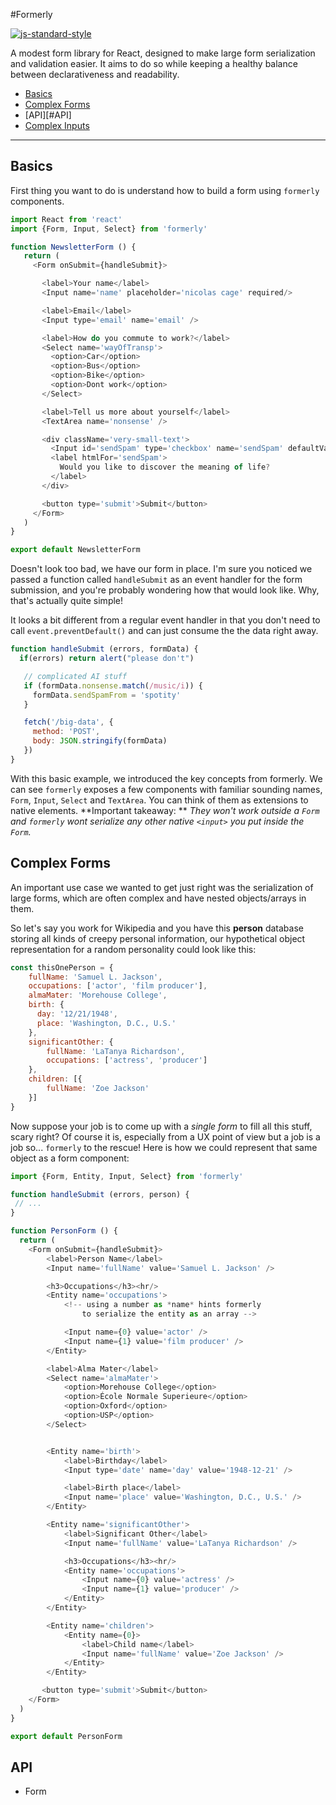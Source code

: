 #Formerly

[![js-standard-style](https://img.shields.io/badge/code%20style-standard-brightgreen.svg)](http://standardjs.com/)

A modest form library for React, designed to make large form serialization and validation easier. It aims to do so while keeping a healthy balance between declarativeness and readability.

- [Basics](#basics)
- [Complex Forms](#complex-forms)
- [API][#API]
- [Complex Inputs](#complex-inputs)

---------------

## Basics

First thing you want to do is understand how to build a form using `formerly` components.

```js
import React from 'react'
import {Form, Input, Select} from 'formerly'

function NewsletterForm () {
   return (
     <Form onSubmit={handleSubmit}>

       <label>Your name</label>
       <Input name='name' placeholder='nicolas cage' required/>

       <label>Email</label>
       <Input type='email' name='email' />

       <label>How do you commute to work?</label>
       <Select name='wayOfTransp'>
         <option>Car</option>
         <option>Bus</option>
         <option>Bike</option>
         <option>Dont work</option>
       </Select>

       <label>Tell us more about yourself</label>
       <TextArea name='nonsense' />

       <div className='very-small-text'>
         <Input id='sendSpam' type='checkbox' name='sendSpam' defaultValue={true} />
         <label htmlFor='sendSpam'>
           Would you like to discover the meaning of life?
         </label>
       </div>

       <button type='submit'>Submit</button>
     </Form>
   )
}

export default NewsletterForm
```

Doesn't look too bad, we have our form in place. I'm sure you noticed we passed a function called `handleSubmit` as an event handler for the form submission,
and you're probably wondering how that would look like. Why, that's actually quite simple!

It looks a bit different from a regular event handler in that you don't need to call `event.preventDefault()` and can just consume the the data right away.

```js
function handleSubmit (errors, formData) {
  if(errors) return alert("please don't")

   // complicated AI stuff
   if (formData.nonsense.match(/music/i)) {
     formData.sendSpamFrom = 'spotity'
   }

   fetch('/big-data', {
     method: 'POST',
     body: JSON.stringify(formData)
   })
}
```

With this basic example, we introduced the key concepts from formerly. We can see `formerly` exposes a few components with familiar sounding names, `Form`, `Input`, `Select` and `TextArea`. You can think of them as extensions to native elements. **Important takeaway: ** *They won't work outside a `Form` and `formerly` wont serialize any other native `<input>` you put inside the `Form`.*

## Complex Forms

An important use case we wanted to get just right was the serialization of large forms, which are often complex and have nested objects/arrays in them.

So let's say you work for Wikipedia and you have this **person** database storing all kinds of creepy personal information, our hypothetical object representation for a random personality could look like this:

```js
const thisOnePerson = {
	fullName: 'Samuel L. Jackson',
	occupations: ['actor', 'film producer'],
	almaMater: 'Morehouse College',
	birth: {
	  day: '12/21/1948',
	  place: 'Washington, D.C., U.S.'
	},
	significantOther: {
		fullName: 'LaTanya Richardson',
		occupations: ['actress', 'producer']
	},
	children: [{
		fullName: 'Zoe Jackson'
	}]
}
```

Now suppose your job is to come up with a *single form* to fill all this stuff, scary right? Of course it is, especially from a UX point of view but a job is a job so... `formerly` to the rescue! Here is how we could represent that same object as a form component:

```js
import {Form, Entity, Input, Select} from 'formerly'

function handleSubmit (errors, person) {
 // ...
}

function PersonForm () {
  return (
    <Form onSubmit={handleSubmit}>
	    <label>Person Name</label>
	    <Input name='fullName' value='Samuel L. Jackson' />

		<h3>Occupations</h3><hr/>
		<Entity name='occupations'>
  		    <!-- using a number as *name* hints formerly
			    to serialize the entity as an array -->

		    <Input name={0} value='actor' />
		    <Input name={1} value='film producer' />
		</Entity>

		<label>Alma Mater</label>
		<Select name='almaMater'>
			<option>Morehouse College</option>
			<option>École Normale Superieure</option>
			<option>Oxford</option>
			<option>USP</option>
		</Select>


		<Entity name='birth'>
			<label>Birthday</label>
			<Input type='date' name='day' value='1948-12-21' />

			<label>Birth place</label>
			<Input name='place' value='Washington, D.C., U.S.' />
		</Entity>

		<Entity name='significantOther'>
		    <label>Significant Other</label>
		    <Input name='fullName' value='LaTanya Richardson' />

			<h3>Occupations</h3><hr/>
			<Entity name='occupations'>
			    <Input name={0} value='actress' />
			    <Input name={1} value='producer' />
			</Entity>
		</Entity>

		<Entity name='children'>
			<Entity name={0}>
				<label>Child name</label>
			    <Input name='fullName' value='Zoe Jackson' />
		    </Entity>
		</Entity>

       <button type='submit'>Submit</button>
    </Form>
  )
}

export default PersonForm
```

## API

- Form
